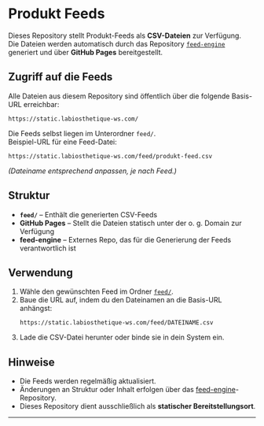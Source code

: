# Produkt Feeds

Dieses Repository stellt Produkt-Feeds als **CSV-Dateien** zur Verfügung.  
Die Dateien werden automatisch durch das Repository [`feed-engine`](https://github.com/labiosthetique/feed-engine) generiert und über **GitHub Pages** bereitgestellt.  

## Zugriff auf die Feeds

Alle Dateien aus diesem Repository sind öffentlich über die folgende Basis-URL erreichbar:

```
https://static.labiosthetique-ws.com/
```

Die Feeds selbst liegen im Unterordner `feed/`.  
Beispiel-URL für eine Feed-Datei:

```
https://static.labiosthetique-ws.com/feed/produkt-feed.csv
```

*(Dateiname entsprechend anpassen, je nach Feed.)*

## Struktur

- **`feed/`** – Enthält die generierten CSV-Feeds  
- **GitHub Pages** – Stellt die Dateien statisch unter der o. g. Domain zur Verfügung  
- **feed-engine** – Externes Repo, das für die Generierung der Feeds verantwortlich ist  

## Verwendung

1. Wähle den gewünschten Feed im Ordner [`feed/`](./feed/).
2. Baue die URL auf, indem du den Dateinamen an die Basis-URL anhängst:
   ```
   https://static.labiosthetique-ws.com/feed/DATEINAME.csv
   ```
3. Lade die CSV-Datei herunter oder binde sie in dein System ein.

## Hinweise

- Die Feeds werden regelmäßig aktualisiert.  
- Änderungen an Struktur oder Inhalt erfolgen über das [feed-engine](https://github.com/labiosthetique/feed-engine)-Repository.  
- Dieses Repository dient ausschließlich als **statischer Bereitstellungsort**.  

---

